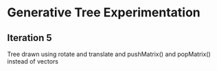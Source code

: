 # Generative Tree Experimentation

## Iteration 5

Tree drawn using rotate and translate and pushMatrix() and popMatrix() instead of vectors
